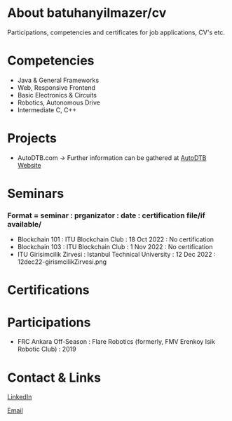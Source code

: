 # About batuhanyilmazer/cv
Participations, competencies and certificates for job applications, CV's etc.

# Competencies
  - Java & General Frameworks
  - Web, Responsive Frontend
  - Basic Electronics & Circuits
  - Robotics, Autonomous Drive
  - Intermediate C, C++

# Projects
  - AutoDTB.com -> Further information can be gathered at [AutoDTB Website](https://www.autodtb.com/ "Click to see AutoDTB Website!")

# Seminars 
### Format = seminar : prganizator : date : certification file/if available/ 
  - Blockchain 101           : ITU Blockchain Club           : 18 Oct 2022            : No certification
  - Blockchain 103           : ITU Blockchain Club           : 1 Nov 2022             : No certification
  - ITU Girisimcilik Zirvesi : Istanbul Technical University : 12 Dec 2022            : 12dec22-girismcilikZirvesi.png 

# Certifications

# Participations
  - FRC Ankara Off-Season : Flare Robotics (formerly, FMV Erenkoy Isik Robotic Club) : 2019

# Contact & Links
[LinkedIn](https://www.linkedin.com/in/batuhan-y%C4%B1lmazer-236a13244/ "Click to see my LinkedIn Account!")

[Email](mailto:batu@duck.com)

